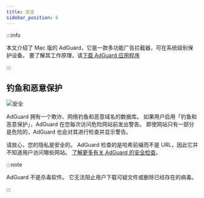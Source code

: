 ```yaml
---
title: 安全
sidebar_position: 6
---
```


:::info

本文介绍了 Mac 版的 AdGuard，它是一款多功能广告拦截器，可在系统级别保护设备。 要了解其工作原理，请[下载 AdGuard 应用程序](https://agrd.io/download-kb-adblock)

:::

## 钓鱼和恶意保护

![安全](https://cdn.adtidy.org/content/kb/ad_blocker/mac/security.png)

AdGuard 拥有一个欺诈、网络钓鱼和恶意域名的数据库。 如果用户启用「钓鱼和恶意保护」，AdGuard 在您每次访问危险网站前发出警告。 即使网站只有一部分是危险的，AdGuard 也会对其进行检查并显示警告。

请放心，您的隐私是安全的。 AdGuard 检查的是哈希前缀而不是 URL，因此它并不知道用户访问哪些网站。 [了解更多有关 AdGuard 的安全检查](/general/browsing-security)。

:::note

AdGuard 不是杀毒软件。 它无法阻止用户下载可疑文件或删除已经存在的病毒。

:::
